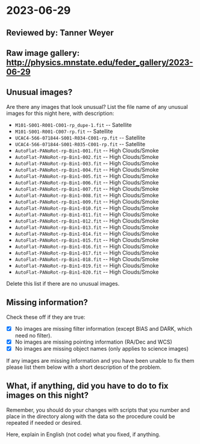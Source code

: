 # 2023-06-29

## Reviewed by:   Tanner Weyer

## Raw image gallery: http://physics.mnstate.edu/feder_gallery/2023-06-29

## Unusual images?

Are there any images that look unusual? List the file name of any unusual images for this night here, with description:

+ `M101-S001-R001-C001-rp_dupe-1.fit` -- Satellite
+ `M101-S001-R001-C007-rp.fit` -- Satellite
+ `UCAC4-566-071844-S001-R034-C001-rp.fit` -- Satellite
+ `UCAC4-566-071844-S001-R035-C001-rp.fit` -- Satellite
+ `AutoFlat-PANoRot-rp-Bin1-001.fit` -- High Clouds/Smoke
+ `AutoFlat-PANoRot-rp-Bin1-002.fit` -- High Clouds/Smoke
+ `AutoFlat-PANoRot-rp-Bin1-003.fit` -- High Clouds/Smoke
+ `AutoFlat-PANoRot-rp-Bin1-004.fit` -- High Clouds/Smoke
+ `AutoFlat-PANoRot-rp-Bin1-005.fit` -- High Clouds/Smoke
+ `AutoFlat-PANoRot-rp-Bin1-006.fit` -- High Clouds/Smoke
+ `AutoFlat-PANoRot-rp-Bin1-007.fit` -- High Clouds/Smoke
+ `AutoFlat-PANoRot-rp-Bin1-008.fit` -- High Clouds/Smoke
+ `AutoFlat-PANoRot-rp-Bin1-009.fit` -- High Clouds/Smoke
+ `AutoFlat-PANoRot-rp-Bin1-010.fit` -- High Clouds/Smoke
+ `AutoFlat-PANoRot-rp-Bin1-011.fit` -- High Clouds/Smoke
+ `AutoFlat-PANoRot-rp-Bin1-012.fit` -- High Clouds/Smoke
+ `AutoFlat-PANoRot-rp-Bin1-013.fit` -- High Clouds/Smoke
+ `AutoFlat-PANoRot-rp-Bin1-014.fit` -- High Clouds/Smoke
+ `AutoFlat-PANoRot-rp-Bin1-015.fit` -- High Clouds/Smoke
+ `AutoFlat-PANoRot-rp-Bin1-016.fit` -- High Clouds/Smoke
+ `AutoFlat-PANoRot-rp-Bin1-017.fit` -- High Clouds/Smoke
+ `AutoFlat-PANoRot-rp-Bin1-018.fit` -- High Clouds/Smoke
+ `AutoFlat-PANoRot-rp-Bin1-019.fit` -- High Clouds/Smoke
+ `AutoFlat-PANoRot-rp-Bin1-020.fit` -- High Clouds/Smoke

Delete this list if there are no unusual images.

## Missing information?

Check these off if they are true:

- [X] No images are missing filter information (except BIAS and DARK, which need no filter).
- [X] No images are missing pointing information (RA/Dec and WCS)
- [X] No images are missing object names (only applies to science images)

If any images are missing information and you have been unable to fix them please list
them below with a short description of the problem.

## What, if anything, did you have to do to fix images on this night?

Remember, you should do your changes with scripts that you number and place in the
directory along with the data so the procedure could be repeated if needed or
desired.

Here, explain in English (not code) what you fixed, if anything.
